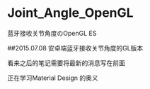# Joint_Angle_OpenGL
蓝牙接收关节角度のOpenGL ES

##2015.07.08
安卓端蓝牙接收关节角度的GL版本

看来之后的笔记需要将最新的消息写在前面

正在学习Material Design 的奥义
